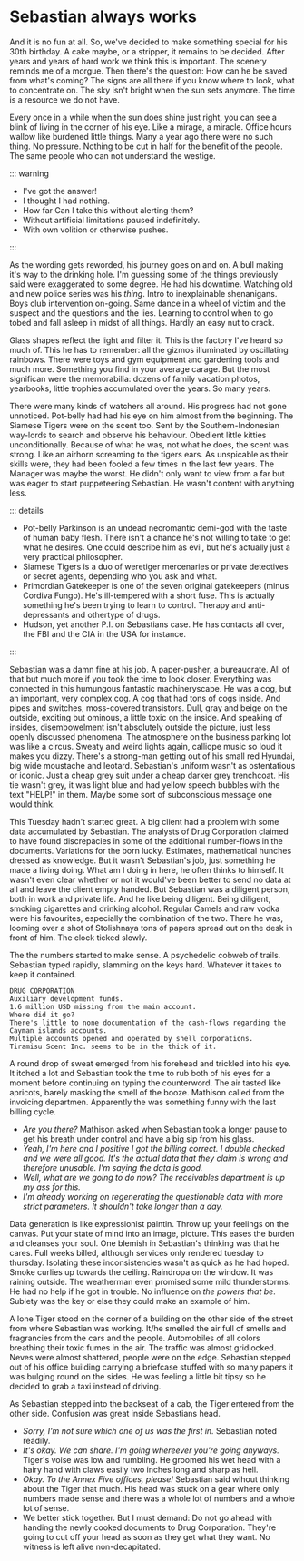 # Sebastian always works

And it is no fun at all. So, we've decided to make something special for his 30th birthday. A cake maybe, or a stripper, it remains to be decided. After years and years of hard work we think this is important. The scenery reminds me of a morgue. Then there's the question: How can he be saved from what's coming? The signs are all there if you know where to look, what to concentrate on. The sky isn't bright when the sun sets anymore. The time is a resource we do not have.

Every once in a while when the sun does shine just right, you can see a blink of living in the corner of his eye. Like a mirage, a miracle. Office hours wallow like burdened little things. Many a year ago there were no such thing. No pressure. Nothing to be cut in half for the benefit of the people. The same people who can not understand the westige.

::: warning

- I've got the answer!
- I thought I had nothing.
- How far Can I take this without alerting them?
- Without artificial limitations paused indefinitely.
- With own volition or otherwise pushes.

:::

As the wording gets reworded, his journey goes on and on. A bull making it's way to the drinking hole. I'm guessing some of the things previously said were exaggerated to some degree. He had his downtime. Watching old and new police series was his _thing_. Intro to inexplainable shenanigans. Boys club intervention on-going. Same dance in a wheel of victim and the suspect and the questions and the lies. Learning to control when to go tobed and fall asleep in midst of all things. Hardly an easy nut to crack.

Glass shapes reflect the light and filter it. This is the factory I've heard so much of. This he has to remember: all the gizmos illuminated by oscillating rainbows. There were toys and gym equipment and gardening tools and much more. Something you find in your average carage. But the most significan were the memorabilia: dozens of family vacation photos, yearbooks, little trophies accumulated over the years. So many years.

There were many kinds of watchers all around. His progress had not gone unnoticed. Pot-belly had had his eye on him almost from the beginning. The Siamese Tigers were on the scent too. Sent by the Southern-Indonesian way-lords to search and observe his behaviour. Obedient little kitties unconditionally. Because of what he was, not what he does, the scent was strong. Like an airhorn screaming to the tigers ears. As unspicable as their skills were, they had been fooled a few times in the last few years. The Manager was maybe the worst. He didn't only want to view from a far but was eager to start puppeteering Sebastian. He wasn't content with anything less.

::: details

- Pot-belly Parkinson is an undead necromantic demi-god with the taste of human baby flesh. There isn't a chance he's not willing to take to get what he desires. One could describe him as evil, but he's actually just a very practical philosopher.
- Siamese Tigers is a duo of weretiger mercenaries or private detectives or secret agents, depending who you ask and what.
- Primordian Gatekeeper is one of the seven original gatekeepers (minus Cordiva Fungo). He's ill-tempered with a short fuse. This is actually something he's been trying to learn to control. Therapy and anti-depressants and othertype of drugs.
- Hudson, yet another P.I. on Sebastians case. He has contacts all over, the FBI and the CIA in the USA for instance.

:::

Sebastian was a damn fine at his job. A paper-pusher, a bureaucrate. All of that but much more if you took the time to look closer. Everything was connected in this humungous fantastic machineryscape. He was a cog, but an important, very complex cog. A cog that had tons of cogs inside. And pipes and switches, moss-covered transistors. Dull, gray and beige on the outside, exciting but ominous, a little toxic on the inside. And speaking of insides, disembowelment isn't absolutely outside the picture, just less openly discussed phenomena. The atmosphere on the business parking lot was like a circus. Sweaty and weird lights again, calliope music so loud it makes you dizzy. There's a strong-man getting out of his small red Hyundai, big wide moustache and leotard. Sebastian's uniform wasn't as ostentatious or iconic. Just a cheap grey suit under a cheap darker grey trenchcoat. His tie wasn't grey, it was light blue and had yellow speech bubbles with the text "HELP!" in them. Maybe some sort of subconscious message one would think.

This Tuesday hadn't started great. A big client had a problem with some data accumulated by Sebastian. The analysts of Drug Corporation claimed to have found discrepacies in some of the additional number-flows in the documents. Variations for the born lucky. Estimates, mathematical hunches dressed as knowledge. But it wasn't Sebastian's job, just something he made a living doing. What am I doing in here, he often thinks to himself. It wasn't even clear whether or not it would've been better to send no data at all and leave the client empty handed. But Sebastian was a diligent person, both in work and private life. And he like being diligent. Being diligent, smoking cigarettes and drinking alcohol. Regular Camels and raw vodka were his favourites, especially the combination of the two. There he was, looming over a shot of Stolishnaya tons of papers spread out on the desk in front of him. The clock ticked slowly.

The the numbers started to make sense. A psychedelic cobweb of trails. Sebastian typed rapidly, slamming on the keys hard. Whatever it takes to keep it contained.

```
DRUG CORPORATION
Auxiliary development funds.
1.6 million USD missing from the main account.
Where did it go?
There's little to none documentation of the cash-flows regarding the Cayman islands accounts.
Multiple accounts opened and operated by shell corporations.
Tiramisu Scent Inc. seems to be in the thick of it.
```

A round drop of sweat emerged from his forehead and trickled into his eye. It itched a lot and Sebastian took the time to rub both of his eyes for a moment before continuing on typing the counterword. The air tasted like apricots, barely masking the smell of the booze. Mathison called from the invoicing departmen. Apparently the was something funny with the last billing cycle.

- _Are you there?_ Mathison asked when Sebastian took a longer pause to get his breath under control and have a big sip from his glass.
- _Yeah, I'm here and I positive I got the billing correct. I double checked and we were all good. It's the actual data that they claim is wrong and therefore unusable. I'm saying the data is good._
- _Well, what are we going to do now? The receivables department is up my ass for this._
- _I'm already working on regenerating the questionable data with more strict parameters. It shouldn't take longer than a day._

Data generation is like expressionist paintin. Throw up your feelings on the canvas. Put your state of mind into an image, picture. This eases the burden and cleanses your soul. One blemish in Sebastian's thinking was that he cares. Full weeks billed, although services only rendered tuesday to thursday. Isolating these inconsistencies wasn't as quick as he had hoped. Smoke curlies up towards the ceiling. Raindropa on the window. It was raining outside. The weatherman even promised some mild thunderstorms. He had no help if he got in trouble. No influence on _the powers that be_. Sublety was the key or else they could make an example of him.

A lone Tiger stood on the corner of a building on the other side of the street from where Sebastian was working. It/he smelled the air full of smells and fragrancies from the cars and the people. Automobiles of all colors breathing their toxic fumes in the air. The traffic was almost gridlocked. Neves were almost shattered, people were on the edge. Sebastian stepped out of his office building carrying a briefcase stuffed with so many papers it was bulging round on the sides. He was feeling a little bit tipsy so he decided to grab a taxi instead of driving.

As Sebastian stepped into the backseat of a cab, the Tiger entered from the other side. Confusion was great inside Sebastians head.

- _Sorry, I'm not sure which one of us was the first in._ Sebastian noted readily.
- _It's okay. We can share. I'm going whereever you're going anyways._ Tiger's voise was low and rumbling. He groomed his wet head with a hairy hand with claws easily two inches long and sharp as hell.
- _Okay. To the Annex Five offices, please!_ Sebastian said wihout thinking about the Tiger that much. His head was stuck on a gear where only numbers made sense and there was a whole lot of numbers and a whole lot of sense.
- We better stick together. But I must demand: Do not go ahead with handing the newly cooked documents to Drug Corporation. They're going to cut off your head as soon as they get what they want. No witness is left alive non-decapitated.
